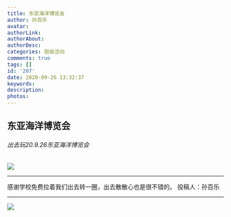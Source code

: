 ```yaml
---
title: 东亚海洋博览会
author: 孙百乐
avatar: 
authorLink: 
authorAbout: 
authorDesc: 
categories: 班级活动
comments: true
tags: []
id: '207'
date: 2020-09-26 13:32:37
keywords:
description:
photos:
---
```


## 东亚海洋博览会

###### 出去玩20.9.26东亚海洋博览会

![](https://cdn.jsdelivr.net/gh/aiupc/drawingbed/img/a102aeae8c80bb6-225x300.jpg)

* * *

感谢学校免费拉着我们出去转一圈，出去散散心也是很不错的。 投稿人：孙百乐

* * *

![](https://cdn.jsdelivr.net/gh/aiupc/drawingbed/img/434ab9bd8b9e7ae1-1-300x135.jpg)